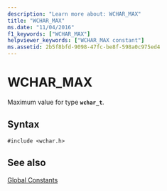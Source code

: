 ```yaml
---
description: "Learn more about: WCHAR_MAX"
title: "WCHAR_MAX"
ms.date: "11/04/2016"
f1_keywords: ["WCHAR_MAX"]
helpviewer_keywords: ["WCHAR_MAX constant"]
ms.assetid: 2b5f8bfd-9098-47fc-be8f-598a0c975ed4
---
```

# WCHAR_MAX

Maximum value for type **`wchar_t`**.

## Syntax

```
#include <wchar.h>
```

## See also

[Global Constants](../c-runtime-library/global-constants.md)

